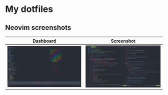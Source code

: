 # My dotfiles

## Neovim screenshots

| Dashboard | Screenshot |
|    ---    |    ---     |
| ![Dashboard](https://raw.githubusercontent.com/ZXZhIGVsZmll/dotfiles/master/img/nvim-screenshot-0.png) | ![Screenshot](https://raw.githubusercontent.com/ZXZhIGVsZmll/dotfiles/master/img/nvim-screenshot-1.png) |

